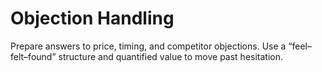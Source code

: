 # Objection Handling

Prepare answers to price, timing, and competitor objections. Use a “feel–felt–found” structure and quantified value to move past hesitation.
